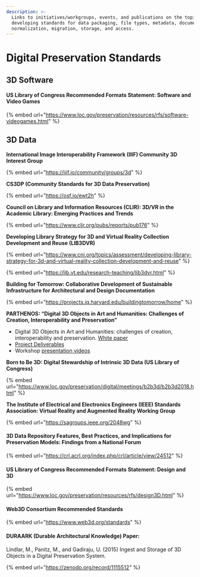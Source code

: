 ```yaml
---
description: >-
  Links to initiatives/workgroups, events, and publications on the topic of
  developing standards for data packaging, file types, metadata, documentation,
  normalization, migration, storage, and access.
---
```


# Digital Preservation Standards

## **3D Software**

#### US Library of Congress Recommended Formats Statement: Software and Video Games

{% embed url="https://www.loc.gov/preservation/resources/rfs/software-videogames.html" %}

## **3D Data**

**International Image Interoperability Framework (IIIF) Community 3D Interest Group**

{% embed url="https://iiif.io/community/groups/3d" %}

**CS3DP (Community Standards for 3D Data Preservation)**

{% embed url="https://osf.io/ewt2h" %}

**Council on Library and Information Resources (CLIR): 3D/VR in the Academic Library: Emerging Practices and Trends**

{% embed url="https://www.clir.org/pubs/reports/pub176" %}

**Developing Library Strategy for 3D and Virtual Reality Collection Development and Reuse (LIB3DVR)**

{% embed url="https://www.cni.org/topics/assessment/developing-library-strategy-for-3d-and-virtual-reality-collection-development-and-reuse" %}

{% embed url="https://lib.vt.edu/research-teaching/lib3dvr.html" %}

**Building for Tomorrow: Collaborative Development of Sustainable Infrastructure for Architectural and Design Documentation**

{% embed url="https://projects.iq.harvard.edu/buildingtomorrow/home" %}

**PARTHENOS: “Digital 3D Objects in Art and Humanities: Challenges of Creation, Interoperability and Preservation”**

* Digital 3D Objects in Art and Humanities: challenges of creation, interoperability and preservation. [White paper](https://hal.inria.fr/hal-01526713)
* [Project Deliverables](http://www.parthenos-project.eu/resources/projects-deliverables)
* Workshop [presentation videos](https://www.canal-u.tv/producteurs/humanum/parthenos/parthenos\_3d\_ws\_presentations)

**Born to Be 3D: Digital Stewardship of Intrinsic 3D Data (US Library of Congress)**

{% embed url="https://www.loc.gov/preservation/digital/meetings/b2b3d/b2b3d2018.html" %}

**The Institute of Electrical and Electronics Engineers (IEEE) Standards Association: Virtual Reality and Augmented Reality Working Group**

{% embed url="https://sagroups.ieee.org/2048wg" %}

#### 3D Data Repository Features, Best Practices, and Implications for Preservation Models: Findings from a National Forum

{% embed url="https://crl.acrl.org/index.php/crl/article/view/24512" %}

#### US Library of Congress Recommended Formats Statement: Design and 3D

{% embed url="https://www.loc.gov/preservation/resources/rfs/design3D.html" %}

#### Web3D Consortium Recommended Standards

{% embed url="https://www.web3d.org/standards" %}

#### DURAARK (Durable Architectural Knowledge) Paper:

Lindlar, M., Panitz, M., and Gadiraju, U. (2015) Ingest and Storage of 3D Objects in a Digital Preservation System.

{% embed url="https://zenodo.org/record/1115512" %}
